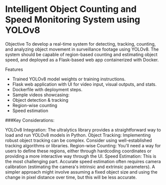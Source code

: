 
# Intelligent Object Counting and Speed Monitoring System using YOLOv8
Objective 
To develop a real-time system for detecting, tracking, counting, and analyzing object 
movement in surveillance footage using YOLOv8. The system should be capable of 
region-based counting and estimating object speed, and deployed as a Flask-based web app 
containerized with Docker. 

Features 
- Trained YOLOv8 model weights or training instructions.
- Flask web application with UI for video input, visual outputs, and stats. 
- Dockerfile with deployment steps. 
- Sample videos showcasing: 
- Object detection & tracking 
- Region-wise counting 
- Speed estimation 



###Key Considerations:

YOLOv8 Integration: The ultralytics library provides a straightforward way to load and run YOLOv8 models in Python.
Object Tracking: Implementing robust object tracking can be complex. Consider using well-established tracking algorithms or libraries.
Region-wise Counting: You'll need a way for users to define these regions, either through hardcoding coordinates or providing a more interactive way through the UI.
Speed Estimation: This is the most challenging part. Accurate speed estimation often requires camera calibration (estimating the camera's intrinsic and extrinsic parameters). A simpler approach might involve assuming a fixed object size and using the change in pixel distance over time, but this will be less accurate.
